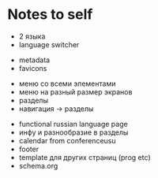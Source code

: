 # Notes to self

+ 2 языка
+ language switcher
- metadata
- favicons
+ меню со всеми элементами
+ меню на разный размер экранов
+ разделы
+ навигация -> разделы
- functional russian language page
- инфу и разнообразие в разделы
- calendar from conferenceusu
- footer
- template для других страниц (prog etc)
- schema.org